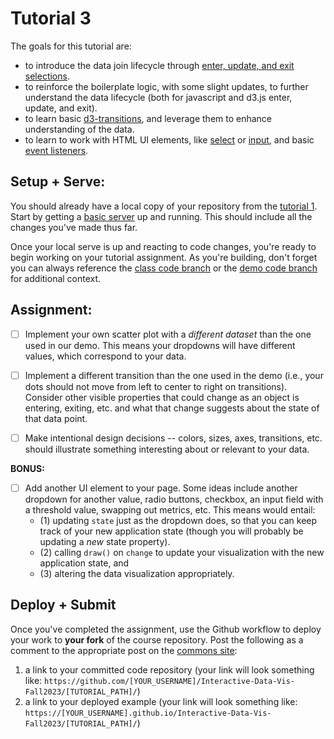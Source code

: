 # Tutorial 3

The goals for this tutorial are:

- to introduce the data join lifecycle through [enter, update, and exit selections](https://github.com/d3/d3-selection/blob/v1.4.1/README.md#selection_join).
- to reinforce the boilerplate logic, with some slight updates, to further understand the data lifecycle (both for javascript and d3.js enter, update, and exit).
- to learn basic [d3-transitions](https://github.com/d3/d3-transition), and leverage them to enhance understanding of the data.
- to learn to work with HTML UI elements, like [select](https://developer.mozilla.org/en-US/docs/Web/HTML/Element/select) or [input](https://developer.mozilla.org/en-US/docs/Web/HTML/Element/input), and basic [event listeners](https://developer.mozilla.org/en-US/docs/Learn/JavaScript/Building_blocks/Events).

## Setup + Serve:

You should already have a local copy of your repository from the [tutorial 1](../1_1_getting_started/README.md). Start by getting a [basic server](../1_1_getting_started/3_BASIC_SERVER.md) up and running. This should include all the changes you've made thus far.

Once your local serve is up and reacting to code changes, you're ready to begin working on your tutorial assignment.
As you're building, don't forget you can always reference the [class code branch](https://github.com/InteractiveDataVis/Interactive-Data-Vis-Fall2023/tree/class/) or the [demo code branch](https://github.com/InteractiveDataVis/Interactive-Data-Vis-Fall2023/tree/demo/) for additional context.

## Assignment:

- [ ] Implement your own scatter plot with a *different dataset* than the one used in our demo. This means your dropdowns will have different values, which correspond to your data.

- [ ] Implement a different transition than the one used in the demo (i.e., your dots should not move from left to center to right on transitions). Consider other visible properties that could change as an object is entering, exiting, etc. and what that change suggests about the state of that data point.

- [ ] Make intentional design decisions -- colors, sizes, axes, transitions, etc. should illustrate something interesting about or relevant to your data.

**BONUS:**

- [ ] Add another UI element to your page. Some ideas include another dropdown for another value, radio buttons, checkbox, an input field with a threshold value, swapping out metrics, etc.
This means would entail:
   - (1) updating `state` just as the dropdown does, so that you can keep track of your new application state (though you will probably be updating a *new* state property).
   - (2) calling `draw()` on `change` to update your visualization with the new application state, and
   - (3) altering the data visualization appropriately.

## Deploy + Submit

Once you've completed the assignment, use the Github workflow to deploy your work to **your fork** of the course repository. Post the following as a comment to the appropriate post on the [commons site](https://data73200Fall2023.commons.gc.cuny.edu/):
1. a link to your committed code repository (your link will look something like: `https://github.com/[YOUR_USERNAME]/Interactive-Data-Vis-Fall2023/[TUTORIAL_PATH]/`)
2. a link to your deployed example (your link will look something like: `https://[YOUR_USERNAME].github.io/Interactive-Data-Vis-Fall2023/[TUTORIAL_PATH]/`)



